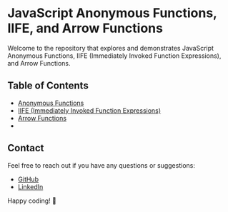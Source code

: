 # JavaScript Anonymous Functions, IIFE, and Arrow Functions

Welcome to the repository that explores and demonstrates JavaScript Anonymous Functions, IIFE (Immediately Invoked Function Expressions), and Arrow Functions.

## Table of Contents

- [Anonymous Functions](#anonymous-functions)
- [IIFE (Immediately Invoked Function Expressions)](#iife-immediately-invoked-function-expressions)
- [Arrow Functions](#arrow-functions)
- 
## Contact

Feel free to reach out if you have any questions or suggestions:

- [GitHub](https://github.com/Suryaprakash-G26)
- [LinkedIn](https://www.linkedin.com/in/surya-prakash-6b2914191/)

Happy coding! 🚀

